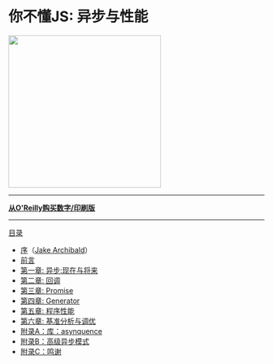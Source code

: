 # 你不懂JS: 异步与性能

<img src="cover.jpg" width="300">

-----

**[从O'Reilly购买数字/印刷版](http://shop.oreilly.com/product/0636920033752.do)**

-----

[目录](toc.md)

* [序](foreword.md)（[Jake Archibald](http://jakearchibald.com)）
* [前言](../preface.md)
* [第一章: 异步:现在与将来](ch1.md)
* [第二章: 回调](ch2.md)
* [第三章: Promise](ch3.md)
* [第四章: Generator](ch4.md)
* [第五章: 程序性能](ch5.md)
* [第六章: 基准分析与调优](ch6.md)
* [附录A：库：asynquence](apA.md)
* [附录B：高级异步模式](apB.md)
* [附录C：鸣谢](apC.md)
